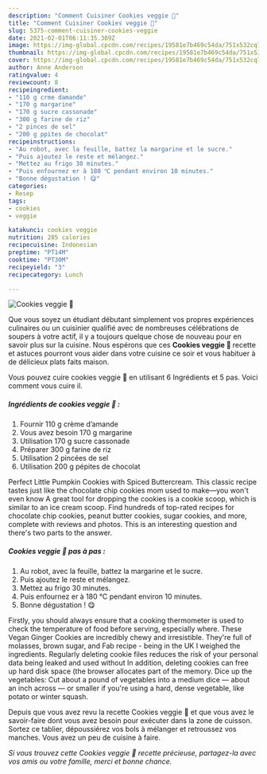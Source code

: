 ```yaml
---
description: "Comment Cuisiner Cookies veggie 🌱"
title: "Comment Cuisiner Cookies veggie 🌱"
slug: 5375-comment-cuisiner-cookies-veggie
date: 2021-02-01T06:11:35.389Z
image: https://img-global.cpcdn.com/recipes/19581e7b469c54da/751x532cq70/cookies-veggie-🌱-photo-principale-de-la-recette.jpg
thumbnail: https://img-global.cpcdn.com/recipes/19581e7b469c54da/751x532cq70/cookies-veggie-🌱-photo-principale-de-la-recette.jpg
cover: https://img-global.cpcdn.com/recipes/19581e7b469c54da/751x532cq70/cookies-veggie-🌱-photo-principale-de-la-recette.jpg
author: Anne Anderson
ratingvalue: 4
reviewcount: 8
recipeingredient:
- "110 g crme damande"
- "170 g margarine"
- "170 g sucre cassonade"
- "300 g farine de riz"
- "2 pinces de sel"
- "200 g ppites de chocolat"
recipeinstructions:
- "Au robot, avec la feuille, battez la margarine et le sucre."
- "Puis ajoutez le reste et mélangez."
- "Mettez au frigo 30 minutes."
- "Puis enfournez er à 180 ℃ pendant environ 10 minutes."
- "Bonne dégustation ! 😋"
categories:
- Resep
tags:
- cookies
- veggie

katakunci: cookies veggie 
nutrition: 285 calories
recipecuisine: Indonesian
preptime: "PT14M"
cooktime: "PT30M"
recipeyield: "3"
recipecategory: Lunch

---
```



![Cookies veggie 🌱](https://img-global.cpcdn.com/recipes/19581e7b469c54da/751x532cq70/cookies-veggie-🌱-photo-principale-de-la-recette.jpg)

Que vous soyez un étudiant débutant simplement vos propres expériences culinaires ou un cuisinier qualifié avec de nombreuses célébrations de soupers à votre actif, il y a toujours quelque chose de nouveau pour en savoir plus sur la cuisine. Nous espérons que ces <strong> Cookies veggie 🌱 </strong> recette et astuces pourront vous aider dans votre cuisine ce soir et vous habituer à de délicieux plats faits maison.

<!--inarticleads1-->

Vous pouvez cuire cookies veggie 🌱 en utilisant 6 Ingrédients et 5 pas. Voici comment vous cuire il.

##### Ingrédients de cookies veggie 🌱 :

1. Fournir 110 g crème d’amande
1. Vous avez besoin 170 g margarine
1. Utilisation 170 g sucre cassonade
1. Préparer 300 g farine de riz
1. Utilisation 2 pincées de sel
1. Utilisation 200 g pépites de chocolat


Perfect Little Pumpkin Cookies with Spiced Buttercream. This classic recipe tastes just like the chocolate chip cookies mom used to make—you won&#39;t even know A great tool for dropping the cookies is a cookie scoop, which is similar to an ice cream scoop. Find hundreds of top-rated recipes for chocolate chip cookies, peanut butter cookies, sugar cookies, and more, complete with reviews and photos. This is an interesting question and there&#39;s two parts to the answer. 

<!--inarticleads2-->

##### Cookies veggie 🌱 pas à pas :

1. Au robot, avec la feuille, battez la margarine et le sucre.
1. Puis ajoutez le reste et mélangez.
1. Mettez au frigo 30 minutes.
1. Puis enfournez er à 180 ℃ pendant environ 10 minutes.
1. Bonne dégustation ! 😋


Firstly, you should always ensure that a cooking thermometer is used to check the temperature of food before serving, especially where. These Vegan Ginger Cookies are incredibly chewy and irresistible. They&#39;re full of molasses, brown sugar, and Fab recipe - being in the UK I weighed the ingredients. Regularly deleting cookie files reduces the risk of your personal data being leaked and used without In addition, deleting cookies can free up hard disk space (the browser allocates part of the memory. Dice up the vegetables: Cut about a pound of vegetables into a medium dice — about an inch across — or smaller if you&#39;re using a hard, dense vegetable, like potato or winter squash. 

<!--inarticleads1-->

<p>
Depuis que vous avez revu la recette Cookies veggie 🌱 et que vous avez le savoir-faire dont vous avez besoin pour exécuter dans la zone de cuisson. Sortez ce tablier, dépoussiérez vos bols à mélanger et retroussez vos manches. Vous avez un peu de cuisine à faire.
</p>

<p>
<i>Si vous trouvez cette Cookies veggie 🌱 recette précieuse, partagez-la avec vos amis ou votre famille, merci et bonne chance.</i>
</p>
